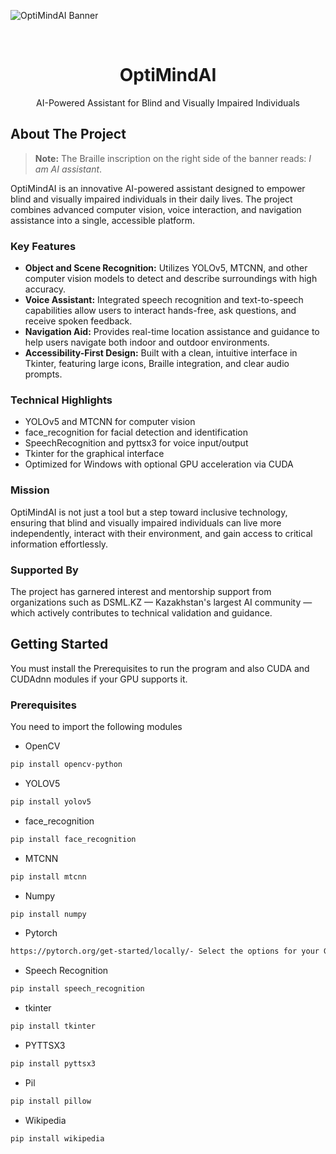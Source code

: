 ![OptiMindAI Banner](Background11111.png)

<br />
<div align="center">
 
  <h1 align="center">OptiMindAI</h1>

  <p align="center">
    AI-Powered Assistant for Blind and Visually Impaired Individuals
</p>
</div>



## About The Project


> **Note:** The Braille inscription on the right side of the banner reads: *I am AI assistant*.


OptiMindAI is an innovative AI-powered assistant designed to empower blind and visually impaired individuals in their daily lives. 
The project combines advanced computer vision, voice interaction, and navigation assistance into a single, accessible platform.

### Key Features
- **Object and Scene Recognition:** Utilizes YOLOv5, MTCNN, and other computer vision models to detect and describe surroundings with high accuracy.
- **Voice Assistant:** Integrated speech recognition and text-to-speech capabilities allow users to interact hands-free, ask questions, and receive spoken feedback.
- **Navigation Aid:** Provides real-time location assistance and guidance to help users navigate both indoor and outdoor environments.
- **Accessibility-First Design:** Built with a clean, intuitive interface in Tkinter, featuring large icons, Braille integration, and clear audio prompts.

### Technical Highlights
- YOLOv5 and MTCNN for computer vision
- face_recognition for facial detection and identification
- SpeechRecognition and pyttsx3 for voice input/output
- Tkinter for the graphical interface
- Optimized for Windows with optional GPU acceleration via CUDA

### Mission
OptiMindAI is not just a tool but a step toward inclusive technology, ensuring that blind and visually impaired individuals can live more independently, 
interact with their environment, and gain access to critical information effortlessly.

### Supported By
The project has garnered interest and mentorship support from organizations such as DSML.KZ — Kazakhstan's largest AI community — 
which actively contributes to technical validation and guidance.



## Getting Started

You must install the Prerequisites to run the program and also CUDA and CUDAdnn modules if your GPU supports it.

### Prerequisites

You need to import the following modules
* OpenCV
```sh
pip install opencv-python
```
* YOLOV5
```sh
pip install yolov5
```
* face_recognition
```sh
pip install face_recognition
```
* MTCNN
```sh
pip install mtcnn
```
* Numpy
```sh
pip install numpy
```
* Pytorch
```sh
https://pytorch.org/get-started/locally/- Select the options for your GPU with CUDA version to generate a install command
```
* Speech Recognition
```sh
pip install speech_recognition
```
* tkinter
```sh
pip install tkinter
```
* PYTTSX3
```sh
pip install pyttsx3
```
* Pil
```sh
pip install pillow
```
* Wikipedia
```sh
pip install wikipedia
```


